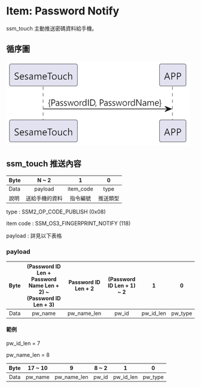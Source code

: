 # Item: Password Notify

ssm_touch 主動推送密碼資料給手機。

## 循序圖
<p align="left" >
  <img src="../src/pw_notify/pw_notify.png" alt="" title="">
</p>

## ssm_touch 推送內容
| Byte | N ~ 2   | 1         | 0    |
|-------|:------:|:---------:|:----:|
| Data  | payload | item_code | type |
| 說明    | 送給手機的資料 | 指令編號      | 推送類型 |

type : SSM2_OP_CODE_PUBLISH (0x08)

item code : SSM_OS3_FINGERPRINT_NOTIFY (118)

payload : 詳見以下表格

### payload
| Byte | (Password ID Len + Password Name Len + 2)  ~ (Password ID Len + 3) | Password ID Len + 2 | (Password ID Len + 1) ~ 2 | 1           | 0         |
|:----:|:------------------------------------------------------:|:---------------:|:---------------------:|:-----------:|:---------:|
| Data | pw_name                                              | pw_name_len   | pw_id               | pw_id_len | pw_type |

#### 範例
pw_id_len = 7

pw_name_len = 8

| Byte | 17 ~ 10   | 9             | 8 ~ 2   | 1           | 0         |
|:----:|:---------:|:-------------:|:-------:|:-----------:|:---------:|
| Data | pw_name | pw_name_len | pw_id | pw_id_len | pw_type |

